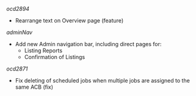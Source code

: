 _ocd2894_
* Rearrange text on Overview page (feature)

_adminNav_
* Add new Admin navigation bar, including direct pages for:
  * Listing Reports
  * Confirmation of Listings

_ocd2871_
* Fix deleting of scheduled jobs when multiple jobs are assigned to the same ACB (fix)